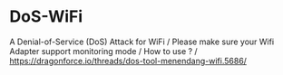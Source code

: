 # DoS-WiFi
A Denial-of-Service (DoS) Attack for WiFi / Please make sure your Wifi Adapter support monitoring mode / How to use ? / https://dragonforce.io/threads/dos-tool-menendang-wifi.5686/
